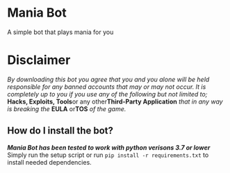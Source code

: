 # Mania Bot
A simple bot that plays mania for you

# Disclaimer 
*By downloading this bot you agree that you and you alone will be held responsible for any banned accounts that may or may not occur. It is completely up to you if you use any of the following but not limited to;* **Hacks, Exploits, Tools**or any other**Third-Party Application** *that in any way is breaking the* **EULA** or**TOS** *of the game.*


## How do I install the bot?
***Mania Bot has been tested to work with python verisons 3.7 or lower***
Simply run the setup script or run `pip install -r requirements.txt` to install needed dependencies.
